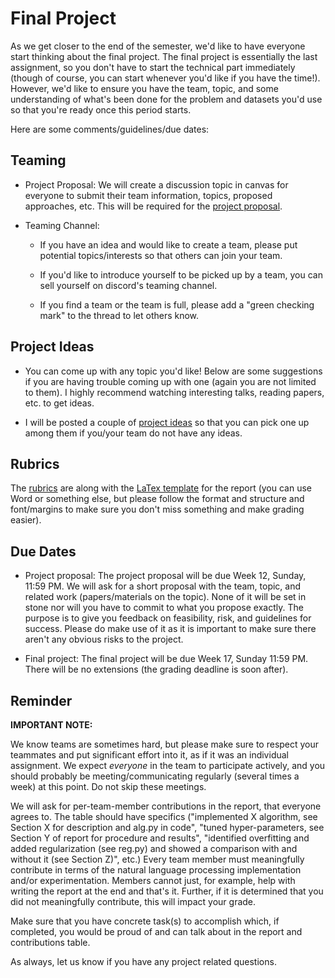 # Final Project

As we get closer to the end of the semester, we'd like to have everyone start thinking about the final project. The final project is essentially the last assignment, so you don't have to start the technical part immediately (though of course, you can start whenever you'd like if you have the time!). However, we'd like to ensure you have the team, topic, and some understanding of what's been done for the problem and datasets you'd use so that you're ready once this period starts.

Here are some comments/guidelines/due dates:

## Teaming

- Project Proposal: We will create a discussion topic in canvas for everyone to submit their team information, topics, proposed approaches, etc. This will be required for the [project proposal](proposal.md).

- Teaming Channel:

  - If you have an idea and would like to create a team, please put potential topics/interests so that others can join your team.
  
  - If you'd like to introduce yourself to be picked up by a team, you can sell yourself on discord's teaming channel.
  
  - If you find a team or the team is full, please add a "green checking mark" to the thread to let others know.

## Project Ideas

- You can come up with any topic you'd like! Below are some suggestions if you are having trouble coming up with one (again you are not limited to them). I highly recommend watching interesting talks, reading papers, etc. to get ideas.

- I will be posted a couple of [project ideas](./ideas.md) so that you can pick one up among them if you/your team do not have any ideas.

## Rubrics

The [rubrics](rubrik.md) are along with the [LaTex template](https://www.overleaf.com/read/qqcypvxzwpbx) for the report (you can use Word or something else, but please follow the format and structure and font/margins to make sure you don't miss something and make grading easier).

## Due Dates

- Project proposal: The project proposal will be due Week 12, Sunday, 11:59 PM. We will ask for a short proposal with the team, topic, and related work (papers/materials on the topic). None of it will be set in stone nor will you have to commit to what you propose exactly. The purpose is to give you feedback on feasibility, risk, and guidelines for success. Please do make use of it as it is important to make sure there aren't any obvious risks to the project.

- Final project: The final project will be due Week 17, Sunday 11:59 PM. There will be no extensions (the grading deadline is soon after).

## Reminder

**IMPORTANT NOTE:**

We know teams are sometimes hard, but please make sure to respect your teammates and put significant effort into it, as if it was an individual assignment. We expect *everyone* in the team to participate actively, and you should probably be meeting/communicating regularly (several times a week) at this point. Do not skip these meetings.

We will ask for per-team-member contributions in the report, that everyone agrees to. The table should have specifics ("implemented X algorithm, see Section X for description and alg.py in code", "tuned hyper-parameters, see Section Y of report for procedure and results", "identified overfitting and added regularization (see reg.py) and showed a comparison with and without it (see Section Z)", etc.) Every team member must meaningfully contribute in terms of the natural language processing implementation and/or experimentation. Members cannot just, for example, help with writing the report at the end and that's it. Further, if it is determined that you did not meaningfully contribute, this will impact your grade.

Make sure that you have concrete task(s) to accomplish which, if completed, you would be proud of and can talk about in the report and contributions table.

As always, let us know if you have any project related questions.
